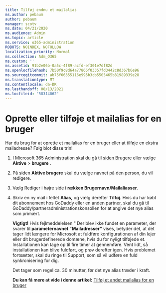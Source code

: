 ```yaml
---
title: Tilføj endnu et mailalias
ms.author: pebaum
author: pebaum
manager: scotv
ms.date: 04/21/2020
ms.audience: Admin
ms.topic: article
ms.service: o365-administration
ROBOTS: NOINDEX, NOFOLLOW
localization_priority: Normal
ms.collection: Adm_O365
ms.custom: ''
ms.assetid: 91b2e06b-0a5c-4f89-acfd-ef301e7df82d
ms.openlocfilehash: 7b50f9c8d64a77865f03357fd3442c8d367b6e96
ms.sourcegitcommit: ab75f66355116e995b3cb5505465b31989339e28
ms.translationtype: MT
ms.contentlocale: da-DK
ms.lasthandoff: 08/13/2021
ms.locfileid: "58314062"
---
```

# <a name="create-or-add-an-email-alias-for-a-user"></a>Oprette eller tilføje et mailalias for en bruger

Har du brug for at oprette et mailalias for en bruger eller at tilføje en ekstra mailadresse? Følg blot disse trin!
  
1. I Microsoft 365 Administration skal du gå til [siden Brugere](https://go.microsoft.com/fwlink/p/?linkid=834822) eller vælge **Aktive**  >  **brugere .**
    
2. På siden **Aktive brugere** skal du vælge navnet på den person, du vil redigere. 
    
3. Vælg Rediger i højre side **i rækken Brugernavn/Mailaliasser.** 
    
4. Skriv en ny mail i feltet **Alias,** og vælg derefter **Tilføj**. Hvis du har købt dit abonnement hos GoDaddy eller en anden partner, skal du gå til GoDaddy/partneradministrationskonsollen for at angive det nye alias som primært. 
    
    **Vigtigt!** Hvis fejlmeddelelsen " Der blev ikke fundet en parameter, der svarer til **parameternavnet "Mailadresser"** vises, betyder det, at det tager lidt længere for Microsoft at fuldføre konfigurationen af din lejer eller dit brugerdefinerede domæne, hvis du for nyligt tilføjede et. Installationen kan tage op til fire timer at gennemføre. Vent lidt, så installationen kan blive fuldført, og prøv derefter igen. Hvis problemet fortsætter, skal du ringe til Support, som så vil udføre en fuld synkronisering for dig.
    
    Det tager som regel ca. 30 minutter, før det nye alias træder i kraft.
    
    **Du kan få mere at vide i denne artikel:** [Tilføj et andet mailalias for en bruger](https://docs.microsoft.com/microsoft-365/admin/email/add-another-email-alias-for-a-user)
    


